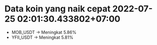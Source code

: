 # Data koin yang naik cepat 2022-07-25 02:01:30.433802+07:00

* MOB_USDT -> Meningkat 5.86%
* YFII_USDT -> Meningkat 5.81%
